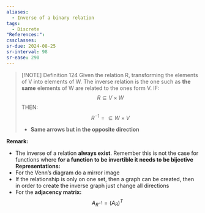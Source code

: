 ```yaml
---
aliases:
  - Inverse of a binary relation
tags:
  - Discrete
"References:": 
cssclasses: 
sr-due: 2024-08-25
sr-interval: 98
sr-ease: 290
---
```


> [!NOTE] Definition 124 
> Given the relation R, transforming the elements of V into elements of W. The inverse relation is the one such as **the same** elements of W are related to the ones form V.
> IF: 
> $$
> R \subseteq V\times W
> $$
> THEN: 
> $$
> R^{-1} = \subseteq W \times V
> $$
> + **Same arrows but in the opposite direction**

**Remark:**
+ The inverse of a relation **always exist**. Remember this is not the case for functions where **for a function to be invertible it needs to be bijective**
**Representations:**
+ For the Venn’s diagram do a mirror image
+ If the relationship is only on one set, then a graph can be created, then in order to create the inverse graph just change all directions 
+ For the **adjacency matrix:**
$$
A_{R^{-1}} = (A_R)^T
$$